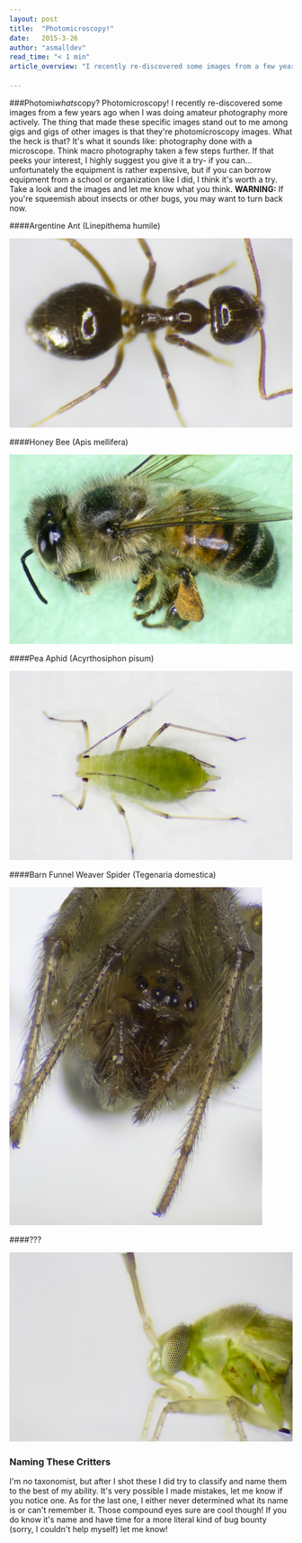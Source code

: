 ```yaml
---
layout: post
title:  "Photomicroscopy!"
date:   2015-3-26
author: "asmalldev"
read_time: "< 1 min"
article_overview: "I recently re-discovered some images from a few years ago when I was doing amateur photography more actively. The thing that made these specific images stand out to me among gigs and gigs of other images is that they're photomicroscopy images. What the heck is that? It's what it sounds like: photography done with a microscope. Think macro photography taken a few steps further. If that peeks your interest, I highly suggest you give it a try- if you can... unfortunately the equipment is rather expensive, but if you can borrow equipment from a school or organization like I did, I think it's worth a try. Take a look and the images and let me know what you think. <strong>WARNING:</strong> If you're squeemish about insects or other bugs, you may want to turn back now."

---
```


###Photomi<em>whats</em>copy?
Photomicroscopy! I recently re-discovered some images from a few years ago when I was doing amateur photography more actively. The thing that made these specific images stand out to me among gigs and gigs of other images is that they're photomicroscopy images. What the heck is that? It's what it sounds like: photography done with a microscope. Think macro photography taken a few steps further. If that peeks your interest, I highly suggest you give it a try- if you can... unfortunately the equipment is rather expensive, but if you can borrow equipment from a school or organization like I did, I think it's worth a try. Take a look and the images and let me know what you think. <strong>WARNING:</strong> If you're squeemish about insects or other bugs, you may want to turn back now.

####Argentine Ant (Linepithema humile)
<div class="center_imgs"><img class="post_img_large" src="/img/post1/ant.jpg" alt="Argentine Ant (Linepithema humile)"></div>

####Honey Bee (Apis mellifera)
<div class="center_imgs"><img class="post_img_large" src="/img/post1/bee.jpg" alt="Honey Bee (Apis mellifera)"></div>

####Pea Aphid (Acyrthosiphon pisum)
<div class="center_imgs"><img class="post_img_large" src="/img/post1/aphid.jpg" alt="Pea Aphid (Acyrthosiphon pisum)"></div>

####Barn Funnel Weaver Spider (Tegenaria domestica)
<div class="center_imgs"><img class="post_img_large" src="/img/post1/spider.jpg" alt="Barn Funnel Weaver Spider (Tegenaria domestica)"></div>

####???
<div class="center_imgs"><img class="post_img_large" src="/img/post1/bugeyes.jpg" alt="unknown insect"></div>

### Naming These Critters
I'm no taxonomist, but after I shot these I did try to classify and name them to the best of my ability. It's very possible I made mistakes, let me know if you notice one. As for the last one, I either never determined what its name is or can't remember it. Those compound eyes sure are cool though! If you do know it's name and have time for a more literal kind of bug bounty (sorry, I couldn't help myself) let me know! 
